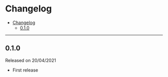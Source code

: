 # Changelog

- [Changelog](#changelog)
  - [0.1.0](#010)

---

## 0.1.0

Released on 20/04/2021

- First release

